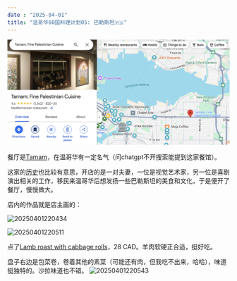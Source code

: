 ```yaml
---
date : "2025-04-01"
title: "温哥华60国料理计划05: 巴勒斯坦🇵🇸"
--- 
```


![20250401214933](https://raw.githubusercontent.com/Jiaaming/blogImage/main/pic/20250401214933.png)

餐厅是[Tamam](http://www.tamam.ca/)，在温哥华有一定名气（问chatgpt不开搜索能提到这家餐馆）。     

这家的[历史](https://www.straight.com/food/perspectives-in-place-owners-of-tamam-palestinian-restaurant-use-food-to-celebrate-and-educate)也比较有意思，开店的是一对夫妻，一位是视觉艺术家，另一位是喜剧演出相关的工作，移民来温哥华后想发扬一些巴勒斯坦的美食和文化，于是便开了餐厅，慢慢做大。

店内的作品就是店主画的：

![20250401220434](https://raw.githubusercontent.com/Jiaaming/blogImage/main/pic/20250401220434.png) 

![20250401220511](https://raw.githubusercontent.com/Jiaaming/blogImage/main/pic/20250401220511.png)  

点了[Lamb roast with cabbage rolls](https://www.tamam.ca/testmenu/)，28 CAD。羊肉软硬正合适，挺好吃。   

盘子右边是包菜卷，卷着其他的素菜（可能还有肉，但我吃不出来，哈哈），味道挺独特的。沙拉味道也不错。
![20250401220543](https://raw.githubusercontent.com/Jiaaming/blogImage/main/pic/20250401220543.png)